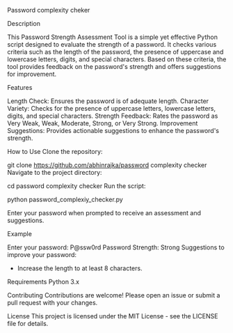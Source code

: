 Password complexity cheker

Description

This Password Strength Assessment Tool is a simple yet effective Python script designed to evaluate the strength of a password. It checks various criteria such as the length of the password, the presence of uppercase and lowercase letters, digits, and special characters. Based on these criteria, the tool provides feedback on the password's strength and offers suggestions for improvement.

Features

Length Check: Ensures the password is of adequate length.
Character Variety: Checks for the presence of uppercase letters, lowercase letters, digits, and special characters.
Strength Feedback: Rates the password as Very Weak, Weak, Moderate, Strong, or Very Strong.
Improvement Suggestions: Provides actionable suggestions to enhance the password's strength.

How to Use
Clone the repository:

git clone https://github.com/abhinrajka/password complexity checker
Navigate to the project directory:

cd password complexity checker
Run the script:

python password_complexiy_checker.py

Enter your password when prompted to receive an assessment and suggestions.

Example

Enter your password: P@ssw0rd
Password Strength: Strong
Suggestions to improve your password:
- Increase the length to at least 8 characters.
  
Requirements
Python 3.x


Contributing
Contributions are welcome! Please open an issue or submit a pull request with your changes.

License
This project is licensed under the MIT License - see the LICENSE file for details.
